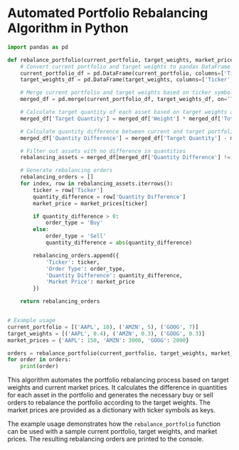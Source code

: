 
# Automated Portfolio Rebalancing Algorithm in Python

```python
import pandas as pd

def rebalance_portfolio(current_portfolio, target_weights, market_prices):
    # Convert current portfolio and target weights to pandas DataFrame
    current_portfolio_df = pd.DataFrame(current_portfolio, columns=['Ticker', 'Quantity'])
    target_weights_df = pd.DataFrame(target_weights, columns=['Ticker', 'Weight'])

    # Merge current portfolio and target weights based on ticker symbol
    merged_df = pd.merge(current_portfolio_df, target_weights_df, on='Ticker', how='outer').fillna(0)

    # Calculate target quantity of each asset based on target weights and total portfolio value
    merged_df['Target Quantity'] = merged_df['Weight'] * merged_df['Total Portfolio Value'] / merged_df['Market Price']

    # Calculate quantity difference between current and target portfolio
    merged_df['Quantity Difference'] = merged_df['Target Quantity'] - merged_df['Quantity']

    # Filter out assets with no difference in quantities
    rebalancing_assets = merged_df[merged_df['Quantity Difference'] != 0]

    # Generate rebalancing orders
    rebalancing_orders = []
    for index, row in rebalancing_assets.iterrows():
        ticker = row['Ticker']
        quantity_difference = row['Quantity Difference']
        market_price = market_prices[ticker]

        if quantity_difference > 0:
            order_type = 'Buy'
        else:
            order_type = 'Sell'
            quantity_difference = abs(quantity_difference)

        rebalancing_orders.append({
            'Ticker': ticker,
            'Order Type': order_type,
            'Quantity Difference': quantity_difference,
            'Market Price': market_price
        })

    return rebalancing_orders


# Example usage
current_portfolio = [('AAPL', 10), ('AMZN', 5), ('GOOG', 7)]
target_weights = [('AAPL', 0.4), ('AMZN', 0.3), ('GOOG', 0.3)]
market_prices = {'AAPL': 150, 'AMZN': 3000, 'GOOG': 2000}

orders = rebalance_portfolio(current_portfolio, target_weights, market_prices)
for order in orders:
    print(order)
```

This algorithm automates the portfolio rebalancing process based on target weights and current market prices. It calculates the difference in quantities for each asset in the portfolio and generates the necessary buy or sell orders to rebalance the portfolio according to the target weights. The market prices are provided as a dictionary with ticker symbols as keys.

The example usage demonstrates how the `rebalance_portfolio` function can be used with a sample current portfolio, target weights, and market prices. The resulting rebalancing orders are printed to the console.
